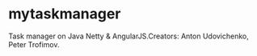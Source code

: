 # mytaskmanager
Task manager on Java Netty &amp; AngularJS.Creators: Anton Udovichenko, Peter Trofimov.
